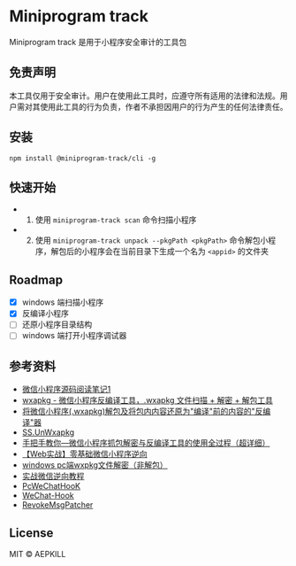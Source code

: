 # Miniprogram track

Miniprogram track 是用于小程序安全审计的工具包

## 免责声明

本工具仅用于安全审计。用户在使用此工具时，应遵守所有适用的法律和法规。用户需对其使用此工具的行为负责，作者不承担因用户的行为产生的任何法律责任。

## 安装

 `npm install @miniprogram-track/cli -g`

## 快速开始

- 1. 使用 `miniprogram-track scan` 命令扫描小程序
- 2. 使用 `miniprogram-track unpack --pkgPath <pkgPath>` 命令解包小程序，解包后的小程序会在当前目录下生成一个名为 `<appid>` 的文件夹

## Roadmap

- [x] windows 端扫描小程序
- [x] 反编译小程序
- [ ] 还原小程序目录结构
- [ ] windows 端打开小程序调试器

## 参考资料

- [微信小程序源码阅读笔记1](https://lrdcq.com/me/read.php/66.htm)
- [wxapkg - 微信小程序反编译工具，.wxapkg 文件扫描 + 解密 + 解包工具](https://github.com/wux1an/wxapkg)
- [将微信小程序(.wxapkg)解包及将包内内容还原为"编译"前的内容的"反编译"器](https://zhuanlan.zhihu.com/p/558998021)
- [SS.UnWxapkg](https://github.com/chenrensong/SS.UnWxapkg)
- [手把手教你—微信小程序抓包解密与反编译工具的使用全过程（超详细）](https://juejin.cn/post/7312678013559636006)
- [【Web实战】零基础微信小程序逆向](https://forum.butian.net/share/2570)
- [windows pc端wxpkg文件解密（非解包）](https://github.com/BlackTrace/pc_wxapkg_decrypt)
- [实战微信逆向教程](https://www.youtube.com/playlist?list=PLwIrqQCQ5pQmA0OBlMtRCx1FLa3KMQXIJ)
- [PcWeChatHooK](https://github.com/zmrbak/PcWeChatHooK)
- [WeChat-Hook](https://github.com/aixed/WeChat-Hook)
- [RevokeMsgPatcher](https://github.com/huiyadanli/RevokeMsgPatcher)
  
## License

MIT © AEPKILL
